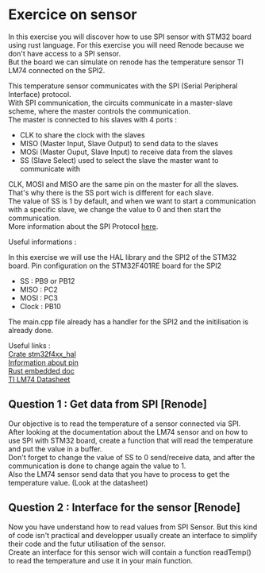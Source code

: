 # Exercice on sensor

In this exercise you will discover how to use SPI sensor with STM32 board using rust language.
For this exercise you will need Renode because we don't have access to a SPI sensor.  
But the board we can simulate on renode has the temperature sensor TI LM74 connected on the SPI2.

This temperature sensor communicates with the SPI (Serial Peripheral Interface) protocol.  
With SPI communication, the circuits communicate in a master-slave scheme, where the master controls the communication.  
The master is connected to his slaves with 4 ports :

- CLK to share the clock with the slaves
- MISO (Master Input, Slave Output) to send data to the slaves
- MOSi (Master Ouput, Slave Input) to receive data from the slaves
- SS (Slave Select) used to select the slave the master want to communicate with

CLK, MOSI and MISO are the same pin on the master for all the slaves.
That's why there is the SS port wich is different for each slave.  
The value of SS is 1 by default, and when we want to start a communication with a specific slave, we change the value to 0 and then start the communication.  
More information about the SPI Protocol [here](https://www.circuitbasics.com/basics-of-the-spi-communication-protocol/).

Useful informations :  

In this exercise we will use the HAL library and the SPI2 of the STM32 board.
Pin configuration on the STM32F401RE board for the SPI2

- SS : PB9 or PB12  
- MISO : PC2  
- MOSI : PC3  
- Clock : PB10  

The main.cpp file already has a handler for the SPI2 and the initilisation is already done.

Useful links :  
[Crate stm32f4xx_hal](https://docs.rs/stm32f4xx-hal/latest/stm32f4xx_hal/)  
[Information about pin](https://os.mbed.com/platforms/ST-Nucleo-F401RE/)  
[Rust embedded doc](https://docs.rust-embedded.org/book/intro/index.html/)  
[TI LM74 Datasheet](https://pdf1.alldatasheet.net/datasheet-pdf/view/9026/NSC/LM74.html)  

## Question 1 : Get data from SPI [Renode]

Our objective is to read the temperature of a sensor connected via SPI.  
After looking at the documentation about the LM74 sensor and on how to use SPI with STM32 board,
create a function that will read the temperature and put the value in a buffer.  
Don't forget to change the value of SS to 0 send/receive data, and after the communication is done to change again the value to 1.  
Also the LM74 sensor send data that you have to process to get the temperature value. (Look at the datasheet)  

## Question 2 : Interface for the sensor [Renode]

Now you have understand how to read values from SPI Sensor.
But this kind of code isn't practical and developper usually create an interface to simplify their code and the futur utilisation of the sensor.  
Create an interface for this sensor wich will contain a function readTemp() to read the temperature and use it in your main function.
